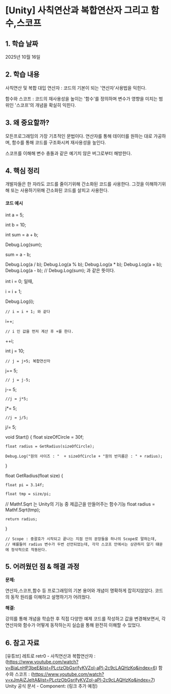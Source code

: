 ﻿ # [Unity] 사칙연산과 복합연산자 그리고 함수,스코프

## 1. 학습 날짜
2025년 10월 16일


## 2. 학습 내용

사칙연산 및 복합 대입 연산자 :  코드의 기본이 되는 '연산자'사용법을 익힌다.

함수와 스코프 :  코드의 재사용성을 높이는 '함수'를 정의하며 변수가 영향을 미치는 범위인 '스코프'의 개념을 확실히 익힌다.




## 3. 왜 중요할까?

모든프로그래밍의 가장 기초적인 문법이다. 연산자를 통해 데이터를 원하는 대로 가공하며, 함수를 통해 코드를
구조화시켜 재사용성을 높인다. 

스코프를 이해해 변수 충돌과 같은 예기치 않은 버그로부터 해방한다.



## 4. 핵심 정리

개발자들은 한 자라도 코드를 줄이기위해 간소화된 코드를 사용한다. 그것을 이해하기위해 또는 사용하기위해
간소화된 코드를 살피고 사용한다.




#### 코드 예시 

int a = 5;

int b = 10;

int sum = a + b;

Debug.Log(sum);


sum = a - b;


Debug.Log(a / b);
Debug.Log(a % b);
Debug.Log(a * b);
Debug.Log(a + b);
Debug.Log(a - b);
	// Debug.Log(sum); 과 같은 뜻이다.

int i = 0; 일때,

i = i + 1;

Debug.Log(i);

	// i = i + 1; 와 같다
i++;
	
	// i 인 값을 먼저 계산 후 +를 한다. 
++i;




int j = 10;


	// j = j+5; 복합연산자
j+= 5;

	// j = j-5;
j-= 5;

	//j = j*5;
j*= 5;        

	//j = j/5;
j/= 5;




void Start()
{
	float sizeOfCircle = 30f;

	float radius = GetRadius(sizeOfCircle);

	Debug.Log("원의 사이즈 : "  + sizeOfCircle + "원의 반지름은 : " + radius);
        

}

float GetRadius(float size)
{
        
	float pi = 3.14f;

	float tmp = size/pi;

// Mathf.Sqrt 는 Unity의 기능 중 제곱근을 만들어주는 함수기능
	float radius = Mathf.Sqrt(tmp);


	return radius;

}

    // Scope : 중괄호가 시작되고 끝나는 지점 안의 문장들을 하나의 Scope로 말하는데,
    // 예를들어 radius 변수가 두번 선언되었는데, 각각 스코프 안에서는 상관하지 않기 떄문에 정삭적으로 작동된다.




## 5. 어려웠던 점 & 해결 과정


**문제:** 

연산자,스코프,함수 등 프로그래밍의 기본 용어와 개념이 명확하게 잡히지않았다.
코드의 동작 원리를 이해하고 설명하기가 어려웠다.


**해결:** 

강의를 통해 개념을 학습한 후 직접 다양한 예제 코드를 작성하고 값을 변경해보면서, 각 연산자와 함수가 어떻게
동작하는지 실습을 통해 완전히 이해할 수 있었다.





## 6. 참고 자료

[유튜브] 레트로 retr0 - 사칙연산과 복합연산자 : (https://www.youtube.com/watch?v=BiaLnHP3beE&list=PLctzObGsrjfyKVZol-aPl-2c9cLAQHzKq&index=6)
						 함수와 스코프      : (https://www.youtube.com/watch?v=xJmAiZJeItA&list=PLctzObGsrjfyKVZol-aPl-2c9cLAQHzKq&index=7)
Unity 공식 문서 - Component: (링크 추가 예정)